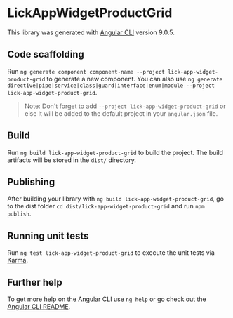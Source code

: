 # LickAppWidgetProductGrid

This library was generated with [Angular CLI](https://github.com/angular/angular-cli) version 9.0.5.

## Code scaffolding

Run `ng generate component component-name --project lick-app-widget-product-grid` to generate a new component. You can also use `ng generate directive|pipe|service|class|guard|interface|enum|module --project lick-app-widget-product-grid`.
> Note: Don't forget to add `--project lick-app-widget-product-grid` or else it will be added to the default project in your `angular.json` file. 

## Build

Run `ng build lick-app-widget-product-grid` to build the project. The build artifacts will be stored in the `dist/` directory.

## Publishing

After building your library with `ng build lick-app-widget-product-grid`, go to the dist folder `cd dist/lick-app-widget-product-grid` and run `npm publish`.

## Running unit tests

Run `ng test lick-app-widget-product-grid` to execute the unit tests via [Karma](https://karma-runner.github.io).

## Further help

To get more help on the Angular CLI use `ng help` or go check out the [Angular CLI README](https://github.com/angular/angular-cli/blob/master/README.md).
